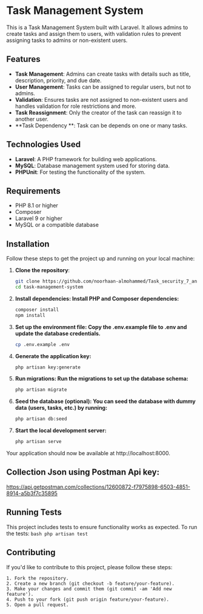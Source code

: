 # Task Management System

This is a Task Management System built with Laravel. It allows admins to create tasks and assign them to users, with validation rules to prevent assigning tasks to admins or non-existent users.

## Features

- **Task Management**: Admins can create tasks with details such as title, description, priority, and due date.
- **User Management**: Tasks can be assigned to regular users, but not to admins.
- **Validation**: Ensures tasks are not assigned to non-existent users and handles validation for role restrictions and more.
- **Task Reassignment**: Only the creator of the task can reassign it to another user.
- **Task Dependency **: Task can be depends on one or many tasks.

## Technologies Used

- **Laravel**: A PHP framework for building web applications.
- **MySQL**: Database management system used for storing data.
- **PHPUnit**: For testing the functionality of the system.

## Requirements

- PHP 8.1 or higher
- Composer
- Laravel 9 or higher
- MySQL or a compatible database

## Installation

Follow these steps to get the project up and running on your local machine:

1. **Clone the repository**:
   ```bash
   git clone https://github.com/noorhaan-almohammed/Task_security_7_and_8.git
   cd task-management-system
   ```
2. **Install dependencies: Install PHP and Composer dependencies:**
    ```bash
    composer install
    npm install
    ```
3. **Set up the environment file: Copy the .env.example file to .env and update the database credentials.**
    ```bash
    cp .env.example .env
    ```
4. **Generate the application key:**
    ```bash
    php artisan key:generate
    ```
5. **Run migrations: Run the migrations to set up the database schema:**
    ```bash
    php artisan migrate
    ```
6. **Seed the database (optional): You can seed the database with dummy data (users, tasks, etc.) by running:**
    ```bash
    php artisan db:seed
    ```
7. **Start the local development server:**
    ```bash
    php artisan serve
    ```

Your application should now be available at http://localhost:8000.

## Collection Json using Postman Api key:

https://api.getpostman.com/collections/12600872-f7975898-6503-4851-8914-a5b3f7c35895

## Running Tests
  
  This project includes tests to ensure functionality works as expected. To run the tests:
    ```bash
    php artisan test 
    ``` 

## Contributing

   If you'd like to contribute to this project, please follow these steps:

    1. Fork the repository.
    2. Create a new branch (git checkout -b feature/your-feature).
    3. Make your changes and commit them (git commit -am 'Add new feature').
    4. Push to your fork (git push origin feature/your-feature).
    5. Open a pull request.
